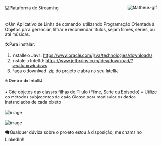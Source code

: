 <p align="left">
  <img align="right" alt="Matheus-gif" src="https://media.discordapp.net/attachments/782794257085366274/1342559528385904710/ezgif-4817e036173026.gif?ex=67ba137f&is=67b8c1ff&hm=c78c57bf5d9abb4776206afe4943b09ed3f5dec10fba8686981d042b92b3e610&=&width=180&height=180">
</p>

💻Plataforma de Streaming <br><br>

⚙️Um Aplicativo de Linha de comando, utilizando Programação Orientada à Objetos para gerenciar, filtrar e recomendar titulos, sejam filmes, séries, ou até músicas.

🛠️Para instalar:

  1. Installe o Java: https://www.oracle.com/java/technologies/downloads/
  2. Instale o IntelliJ: https://www.jetbrains.com/idea/download/?section=windows
  3. Faça o download .zip do projeto e abra no seu IntelliJ

☕Dentro do IntelliJ:

  • Crie objetos das classes filhas de Titulo (Filme, Serie ou Episodio)
  • Utilize os métodos subjacentes de cada Classe para manipular os dados instanciados de cada objeto <br> <br>
  ![image](https://github.com/user-attachments/assets/ef652810-abde-4f4a-aa07-7c6b64f13300) <br> <br>
  ![image](https://github.com/user-attachments/assets/75f191fb-5572-434d-9457-487e9cbf9f83)


🗨️Qualquer dúvida sobre o projeto estou à disposição, me chama no LinkedIn!!
